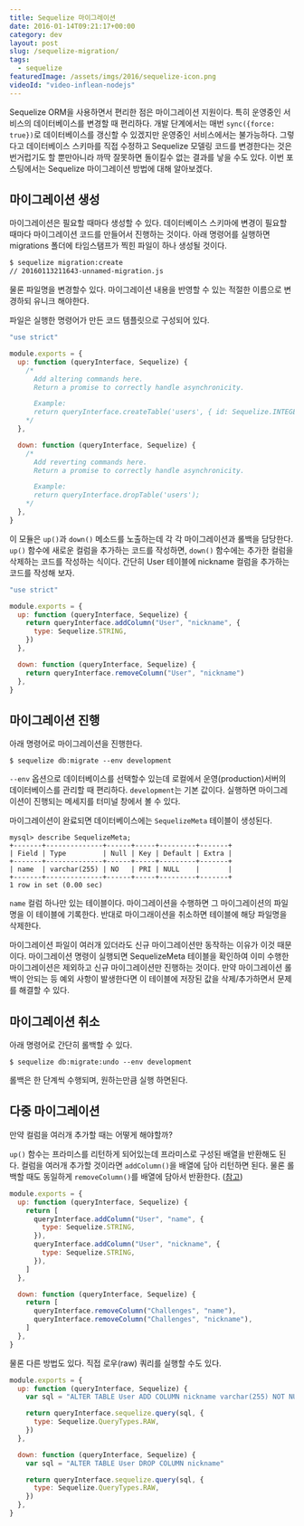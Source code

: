 ```yaml
---
title: Sequelize 마이그레이션
date: 2016-01-14T09:21:17+00:00
category: dev
layout: post
slug: /sequelize-migration/
tags:
  - sequelize
featuredImage: /assets/imgs/2016/sequelize-icon.png
videoId: "video-inflean-nodejs"
---
```


Sequelize ORM을 사용하면서 편리한 점은 마이그레이션 지원이다. 특히 운영중인 서비스의 데이터베이스를 변경할 때 편리하다. 개발 단계에서는 매번 `sync({force: true})`로 데이터베이스를 갱신할 수 있겠지만 운영중인 서비스에서는 불가능하다. 그렇다고 데이터베이스 스키마를 직접 수정하고 Sequelize 모델링 코드를 변경한다는 것은 번거럽기도 할 뿐만아니라 까딱 잘못하면 돌이킬수 없는 결과를 낳을 수도 있다. 이번 포스팅에서는 Sequelize 마이그레이션 방법에 대해 알아보겠다.

## 마이그레이션 생성

마이그레이션은 필요할 때마다 생성할 수 있다. 데이터베이스 스키마에 변경이 필요할 때마다 마이그레이션 코드를 만들어서 진행하는 것이다. 아래 명령어를 실행하면 migrations 폴더에 타임스탬프가 찍힌 파일이 하나 생성될 것이다.

```bash
$ sequelize migration:create
// 20160113211643-unnamed-migration.js
```

물론 파일명을 변경할수 있다. 마이그레이션 내용을 반영할 수 있는 적절한 이름으로 변경하되 유니크 해야한다.

파일은 실행한 명령어가 만든 코드 템플릿으로 구성되어 있다.

```javascript
"use strict"

module.exports = {
  up: function (queryInterface, Sequelize) {
    /*
      Add altering commands here.
      Return a promise to correctly handle asynchronicity.

      Example:
      return queryInterface.createTable('users', { id: Sequelize.INTEGER });
    */
  },

  down: function (queryInterface, Sequelize) {
    /*
      Add reverting commands here.
      Return a promise to correctly handle asynchronicity.

      Example:
      return queryInterface.dropTable('users');
    */
  },
}
```

이 모듈은 `up()`과 `down()` 메소드를 노출하는데 각 각 마이그레이션과 롤백을 담당한다. `up()` 함수에 새로운 컬럼을 추가하는 코드를 작성하면, `down()` 함수에는 추가한 컬럼을 삭제하는 코드를 작성하는 식이다. 간단히 User 테이블에 nickname 컬럼을 추가하는 코드를 작성해 보자.

```javascript
"use strict"

module.exports = {
  up: function (queryInterface, Sequelize) {
    return queryInterface.addColumn("User", "nickname", {
      type: Sequelize.STRING,
    })
  },

  down: function (queryInterface, Sequelize) {
    return queryInterface.removeColumn("User", "nickname")
  },
}
```

## 마이그레이션 진행

아래 명령어로 마이그레이션을 진행한다.

```shell
$ sequelize db:migrate --env development
```

`--env` 옵션으로 데이터베이스를 선택할수 있는데 로컬에서 운영(production)서버의 데이터베이스를 관리할 때 편리하다. `development`는 기본 값이다. 실행하면 마이그레이션이 진행되는 메세지를 터미널 창에서 볼 수 있다.

마이그레이션이 완료되면 데이터베이스에는 `SequelizeMeta` 테이블이 생성된다.

```shell
mysql> describe SequelizeMeta;
+-------+--------------+------+-----+---------+-------+
| Field | Type         | Null | Key | Default | Extra |
+-------+--------------+------+-----+---------+-------+
| name  | varchar(255) | NO   | PRI | NULL    |       |
+-------+--------------+------+-----+---------+-------+
1 row in set (0.00 sec)
```

`name` 컬럼 하나만 있는 테이블이다. 마이그레이션을 수행하면 그 마이그레이션의 파일명을 이 테이블에 기록한다. 반대로 마이그래이션을 취소하면 테이블에 해당 파일명을 삭제한다.

마이그레이션 파일이 여러개 있더라도 신규 마이그레이션만 동작하는 이유가 이것 때문이다. 마이그레이션 명령이 실행되면 SequelizeMeta 테이블을 확인하여 이미 수행한 마이그레이션은 제외하고 신규 마이그레이션만 진행하는 것이다. 만약 마이그레이션 롤백이 안되는 등 예외 사항이 발생한다면 이 테이블에 저장된 값을 삭제/추가하면서 문제를 해결할 수 있다.

## 마이그레이션 취소

아래 명령어로 간단히 롤백할 수 있다.

```shell
$ sequelize db:migrate:undo --env development
```

롤백은 한 단계씩 수행되며, 원하는만큼 실행 하면된다.

## 다중 마이그레이션

만약 컬럼을 여러개 추가할 때는 어떻게 해야할까?

`up()` 함수는 프라미스를 리턴하게 되어있는데 프라미스로 구성된 배열을 반환해도 된다. 컬럼을 여러개 추가할 것이라면 `addColumn()`을 배열에 담아 리턴하면 된다. 물론 롤백할 때도 동일하게 `removeColumn()`를 배열에 담아서 반환한다. ([참고](https://github.com/sequelize/cli/issues/133))

```javascript
module.exports = {
  up: function (queryInterface, Sequelize) {
    return [
      queryInterface.addColumn("User", "name", {
        type: Sequelize.STRING,
      }),
      queryInterface.addColumn("User", "nickname", {
        type: Sequelize.STRING,
      }),
    ]
  },

  down: function (queryInterface, Sequelize) {
    return [
      queryInterface.removeColumn("Challenges", "name"),
      queryInterface.removeColumn("Challenges", "nickname"),
    ]
  },
}
```

물론 다른 방법도 있다. 직접 로우(raw) 쿼리를 실행할 수도 있다.

```javascript
module.exports = {
  up: function (queryInterface, Sequelize) {
    var sql = "ALTER TABLE User ADD COLUMN nickname varchar(255) NOT NULL"

    return queryInterface.sequelize.query(sql, {
      type: Sequelize.QueryTypes.RAW,
    })
  },

  down: function (queryInterface, Sequelize) {
    var sql = "ALTER TABLE User DROP COLUMN nickname"

    return queryInterface.sequelize.query(sql, {
      type: Sequelize.QueryTypes.RAW,
    })
  },
}
```
